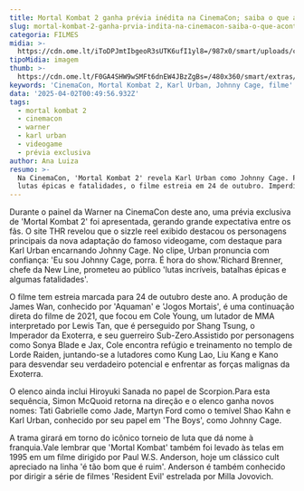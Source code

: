 ```yaml
---
title: Mortal Kombat 2 ganha prévia inédita na CinemaCon; saiba o que acontece
slug: mortal-kombat-2-ganha-prvia-indita-na-cinemacon-saiba-o-que-acontece
categoria: FILMES
midia: >-
  https://cdn.ome.lt/iToDPJmtIbgeoR3sUTK6ufI1yl8=/987x0/smart/uploads/conteudo/fotos/Design_sem_nome_14_y5B64kt.png
tipoMidia: imagem
thumb: >-
  https://cdn.ome.lt/F0GA4SHW9wSMFt6dnEW4JBzZgBs=/480x360/smart/extras/conteudos/omelete_THUMB_-_2025-03-17T121505.762_XPgHRpi.png
keywords: 'CinemaCon, Mortal Kombat 2, Karl Urban, Johnny Cage, filme'
data: '2025-04-02T00:49:56.932Z'
tags:
  - mortal kombat 2
  - cinemacon
  - warner
  - karl urban
  - videogame
  - prévia exclusiva
author: Ana Luiza
resumo: >-
  Na CinemaCon, 'Mortal Kombat 2' revela Karl Urban como Johnny Cage. Prometendo
  lutas épicas e fatalidades, o filme estreia em 24 de outubro. Imperdível!
---
```


Durante o painel da Warner na CinemaCon deste ano, uma prévia exclusiva de 'Mortal Kombat 2' foi apresentada, gerando grande expectativa entre os fãs. O site THR revelou que o sizzle reel exibido destacou os personagens principais da nova adaptação do famoso videogame, com destaque para Karl Urban encarnando Johnny Cage. No clipe, Urban pronuncia com confiança: 'Eu sou Johnny Cage, porra. É hora do show.'Richard Brenner, chefe da New Line, prometeu ao público 'lutas incríveis, batalhas épicas e algumas fatalidades'. 

O filme tem estreia marcada para 24 de outubro deste ano. A produção de James Wan, conhecido por 'Aquaman' e 'Jogos Mortais', é uma continuação direta do filme de 2021, que focou em Cole Young, um lutador de MMA interpretado por Lewis Tan, que é perseguido por Shang Tsung, o Imperador da Exoterra, e seu guerreiro Sub-Zero.Assistido por personagens como Sonya Blade e Jax, Cole encontra refúgio e treinamento no templo de Lorde Raiden, juntando-se a lutadores como Kung Lao, Liu Kang e Kano para desvendar seu verdadeiro potencial e enfrentar as forças malignas da Exoterra. 

O elenco ainda inclui Hiroyuki Sanada no papel de Scorpion.Para esta sequência, Simon McQuoid retorna na direção e o elenco ganha novos nomes: Tati Gabrielle como Jade, Martyn Ford como o temível Shao Kahn e Karl Urban, conhecido por seu papel em 'The Boys', como Johnny Cage. 

A trama girará em torno do icônico torneio de luta que dá nome à franquia.Vale lembrar que 'Mortal Kombat' também foi levado às telas em 1995 em um filme dirigido por Paul W.S. Anderson, hoje um clássico cult apreciado na linha 'é tão bom que é ruim'. Anderson é também conhecido por dirigir a série de filmes 'Resident Evil' estrelada por Milla Jovovich.
